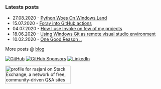 ### Latests posts
* 27.08.2020 - [Python Woes On Windows Land](https://rasjani.github.io/2020/08/27/python-woes-on-windows-land.html)
* 15.07.2020 - [Foray into GitHub actions](https://rasjani.github.io/2020/07/15/foray-into-github-actions.html)
* 04.07.2020 - [How I use Invoke on few of my projects](https://rasjani.github.io/2020/07/04/how-i-use-invoke.html)
* 18.06.2020 - [Using Windows Git as remote visual studio environment](https://rasjani.github.io/2020/06/18/remote-git-bash-vs.html)
* 10.02.2020 - [One Good Reason ..](https://rasjani.github.io/2020/02/10/one-good-reason.html)


More posts @ [blog](https://rasjani.github.io)


<p>
  <a href="https://github.com/rasjani"><img src="https://img.shields.io/github/followers/rasjani.svg?label=GitHub&style=social" alt="GitHub"></a>
  <a href="https://github.com/sponsors/rasjani"><img src="https://img.shields.io/badge/GitHub_Sponsors--_.svg?style=social&logo=github&logoColor=EA4AAA" alt="GitHub Sponsors"></a>
  <a href="https://www.linkedin.com/in/mikkonenjani"><img src="https://img.shields.io/badge/LinkedIn--_.svg?style=social&logo=linkedin" alt="LinkedIn"></a>
</p>
<p>
<a href="https://stackexchange.com/users/37907"><img src="https://stackexchange.com/users/flair/37907.png" width="208" height="58" alt="profile for rasjani on Stack Exchange, a network of free, community-driven Q&amp;A sites" title="profile for rasjani on Stack Exchange, a network of free, community-driven Q&amp;A sites"></a>
</p>
